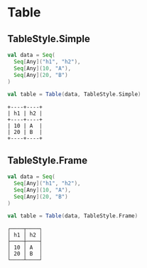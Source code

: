 # Table

## TableStyle.Simple

```scala
val data = Seq(
  Seq[Any]("h1", "h2"),
  Seq[Any](10, "A"),
  Seq[Any](20, "B")
)

val table = Table(data, TableStyle.Simple)
```

```text
+----+----+
| h1 | h2 |
+----+----+
| 10 | A  |
| 20 | B  |
+----+----+
```

## TableStyle.Frame

```scala
val data = Seq(
  Seq[Any]("h1", "h2"),
  Seq[Any](10, "A"),
  Seq[Any](20, "B")
)

val table = Table(data, TableStyle.Frame)
```

```text
┌────┬────┐
│ h1 │ h2 │
├────┼────┤
│ 10 │ A  │
│ 20 │ B  │
└────┴────┘
```

